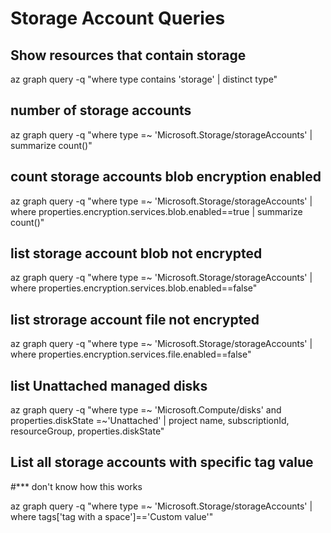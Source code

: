 # Storage Account Queries

## Show resources that contain storage
az graph query -q "where type contains 'storage' | distinct type"

## number of storage accounts
az graph query -q "where type =~ 'Microsoft.Storage/storageAccounts' | summarize count()"

## count storage accounts blob encryption enabled
az graph query -q "where type =~ 'Microsoft.Storage/storageAccounts' | where properties.encryption.services.blob.enabled==true | summarize count()"

## list storage account blob not encrypted
az graph query -q "where type =~ 'Microsoft.Storage/storageAccounts' | where properties.encryption.services.blob.enabled==false"

## list strorage account file not encrypted
az graph query -q "where type =~ 'Microsoft.Storage/storageAccounts' | where properties.encryption.services.file.enabled==false"

## list Unattached managed disks
az graph query -q "where type =~ 'Microsoft.Compute/disks' and properties.diskState =~'Unattached' | project name, subscriptionId, resourceGroup, properties.diskState"

## List all storage accounts with specific tag value
#*** don't know how this works

az graph query -q "where type =~ 'Microsoft.Storage/storageAccounts' | where tags['tag with a space']=='Custom value'"

